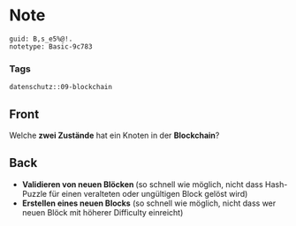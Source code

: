 # Note
```
guid: B,s_e5%@!.
notetype: Basic-9c783
```

### Tags
```
datenschutz::09-blockchain
```

## Front
Welche <b>zwei Zustände</b> hat ein Knoten in der <b>Blockchain</b>?

## Back
<ul><li><b>Validieren von neuen Blöcken </b>(so schnell wie möglich, nicht dass Hash-Puzzle für einen veralteten oder ungültigen Block gelöst wird)</li><li><b>Erstellen eines neuen Blocks</b> (so schnell wie möglich, nicht dass wer neuen Blöck mit höherer Difficulty einreicht)</li></ul>
